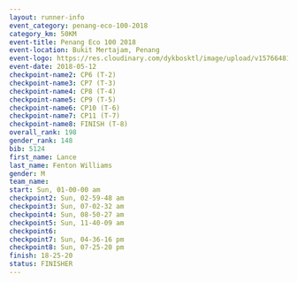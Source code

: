 ```yaml
--- 
layout: runner-info 
event_category: penang-eco-100-2018 
category_km: 50KM 
event-title: Penang Eco 100 2018 
event-location: Bukit Mertajam, Penang 
event-logo: https://res.cloudinary.com/dykbosktl/image/upload/v1576648106/Logo/Logo_lovxhg.jpg 
event-date: 2018-05-12 
checkpoint-name2: CP6 (T-2) 
checkpoint-name3: CP7 (T-3) 
checkpoint-name4: CP8 (T-4) 
checkpoint-name5: CP9 (T-5) 
checkpoint-name6: CP10 (T-6) 
checkpoint-name7: CP11 (T-7) 
checkpoint-name8: FINISH (T-8) 
overall_rank: 198
gender_rank: 148
bib: 5124
first_name: Lance
last_name: Fenton Williams
gender: M
team_name: 
start: Sun, 01-00-00 am
checkpoint2: Sun, 02-59-48 am
checkpoint3: Sun, 07-02-32 am
checkpoint4: Sun, 08-50-27 am
checkpoint5: Sun, 11-40-09 am
checkpoint6: 
checkpoint7: Sun, 04-36-16 pm
checkpoint8: Sun, 07-25-20 pm
finish: 18-25-20
status: FINISHER
--- 
```

